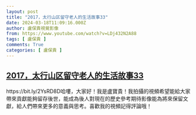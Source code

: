 ```yaml
---
layout: post
title: "2017，太行山区留守老人的生活故事33"
date: 2024-03-18T11:09:16.000Z
author: 盧保貴視覺影像
from: https://www.youtube.com/watch?v=LDj432N2A88
tags: [ 盧保貴 ]
comments: True
categories: [ 盧保貴 ]
---
```

<!--1710760156000-->
[2017，太行山区留守老人的生活故事33](https://www.youtube.com/watch?v=LDj432N2A88)
------

<div>
https://bit.ly/2YsRD8D哈嘍，大家好！我是盧寶貴！我拍攝的視頻希望能給大家帶來貢獻能夠留存後世，能成為後人對現在的歷史參考期待影像能為將來保留文獻，給人們帶來更多的意義與思考。喜歡我的視頻記得評論哦！
</div>
